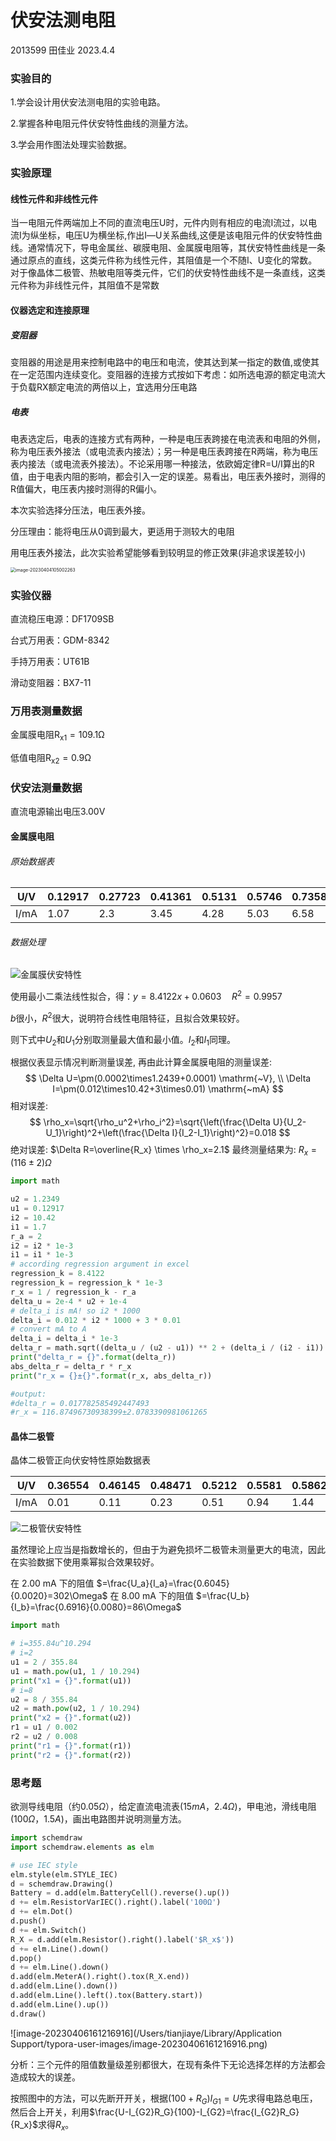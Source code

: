 # 伏安法测电阻

2013599 田佳业 2023.4.4

### 实验目的

1.学会设计用伏安法测电阻的实验电路。

2.掌握各种电阻元件伏安特性曲线的测量方法。

3.学会用作图法处理实验数据。

### 实验原理

#### 线性元件和非线性元件

当一电阻元件两端加上不同的直流电压U时，元件内则有相应的电流I流过，以电流I为纵坐标，电压U为横坐标,作出I―U关系曲线,这便是该电阻元件的伏安特性曲线。通常情况下，导电金属丝、碳膜电阻、金属膜电阻等，其伏安特性曲线是一条通过原点的直线，这类元件称为线性元件，其阻值是一个不随I、U变化的常数。对于像晶体二极管、热敏电阻等类元件，它们的伏安特性曲线不是一条直线，这类元件称为非线性元件，其阻值不是常数

#### 仪器选定和连接原理

##### 变阻器

变阻器的用途是用来控制电路中的电压和电流，使其达到某一指定的数值,或使其在一定范围内连续变化。变阻器的连接方式按如下考虑：如所选电源的额定电流大于负载RX额定电流的两倍以上，宜选用分压电路

##### 电表

电表选定后，电表的连接方式有两种，一种是电压表跨接在电流表和电阻的外侧，称为电压表外接法（或电流表内接法）；另一种是电压表跨接在R两端，称为电压表内接法（或电流表外接法）。不论采用哪一种接法，依欧姆定律R=U/I算出的R值，由于电表内阻的影响，都会引入一定的误差。易看出，电压表外接时，测得的R值偏大，电压表内接时测得的R偏小。

本次实验选择分压法，电压表外接。

分压理由：能将电压从0调到最大，更适用于测较大的电阻

用电压表外接法，此次实验希望能够看到较明显的修正效果(非追求误差较小)

<img src="/Users/tianjiaye/Library/Application Support/typora-user-images/image-20230404105002263.png" alt="image-20230404105002263" style="zoom:50%;" />

### 实验仪器

直流稳压电源：DF1709SB

台式万用表：GDM-8342

手持万用表：UT61B

滑动变阻器：BX7-11

### 万用表测量数据

金属膜电阻$\mathrm{R_{x1}=109.1\Omega}$

低值电阻$\mathrm{R_{x2}=0.9\Omega}$

### 伏安法测量数据

直流电源输出电压$\mathrm{3.00V}$

#### 金属膜电阻

###### 原始数据表

| U/V  | 0.12917 | 0.27723 | 0.41361 | 0.5131 | 0.5746 | 0.7358 | 0.8653 | 1.0884 | 1.2439 |
| ---- | ------- | ------- | ------- | ------ | ------ | ------ | ------ | ------ | ------ |
| I/mA | 1.07    | 2.3     | 3.45    | 4.28   | 5.03   | 6.58   | 7.62   | 8.93   | 10.42  |

###### 数据处理

![金属膜伏安特性](/Users/tianjiaye/Documents/大物实验/my_physic_exp/伏安法测电阻/金属膜伏安特性.png)

使用最小二乘法线性拟合，得：$y=8.4122x+0.0603 \quad R^2=0.9957$

$b$很小，$R^2$很大，说明符合线性电阻特征，且拟合效果较好。

则下式中$U_2$和$U_1$分别取测量最大值和最小值。$I_2$和$I_1$同理。

根据仪表显示情况判断测量误差, 再由此计算金属膜电阻的测量误差:
$$
\Delta U=\pm(0.0002\times1.2439+0.0001) \mathrm{~V}, \\
\Delta I=\pm(0.012\times10.42+3\times0.01) \mathrm{~mA}
$$
相对误差: 
$$
\rho_x=\sqrt{\rho_u^2+\rho_i^2}=\sqrt{\left(\frac{\Delta U}{U_2-U_1}\right)^2+\left(\frac{\Delta I}{I_2-I_1}\right)^2}=0.018
$$
绝对误差: $\Delta R=\overline{R_x} \times \rho_x=2.1$
最终测量结果为: $R_x=(116 \pm 2) \Omega$

```python
import math

u2 = 1.2349
u1 = 0.12917
i2 = 10.42
i1 = 1.7
r_a = 2
i2 = i2 * 1e-3
i1 = i1 * 1e-3
# according regression argument in excel
regression_k = 8.4122
regression_k = regression_k * 1e-3
r_x = 1 / regression_k - r_a
delta_u = 2e-4 * u2 + 1e-4
# delta_i is mA! so i2 * 1000
delta_i = 0.012 * i2 * 1000 + 3 * 0.01
# convert mA to A
delta_i = delta_i * 1e-3
delta_r = math.sqrt((delta_u / (u2 - u1)) ** 2 + (delta_i / (i2 - i1)) ** 2)
print("delta_r = {}".format(delta_r))
abs_delta_r = delta_r * r_x
print("r_x = {}±{}".format(r_x, abs_delta_r))

#output:
#delta_r = 0.017782585492447493
#r_x = 116.87496730938399±2.0783390981061265
```

#### 晶体二极管

晶体二极管正向伏安特性原始数据表

| U/V  | 0.36554 | 0.46145 | 0.48471 | 0.5212 | 0.5581 | 0.5862 | 0.6137 | 0.6332 | 0.6582 | 0.7061 | 0.7239 |
| ---- | ------- | ------- | ------- | ------ | ------ | ------ | ------ | ------ | ------ | ------ | ------ |
| I/mA | 0.01    | 0.11    | 0.23    | 0.51   | 0.94   | 1.44   | 2.42   | 3.65   | 5.04   | 8.78   | 10.74  |

![二极管伏安特性](/Users/tianjiaye/Documents/大物实验/my_physic_exp/伏安法测电阻/二极管伏安特性.png)

虽然理论上应当是指数增长的，但由于为避免损坏二极管未测量更大的电流，因此在实验数据下使用乘幂拟合效果较好。

在 $2.00 \mathrm{~mA}$ 下的阻值 $=\frac{U_a}{I_a}=\frac{0.6045}{0.0020}=302\Omega$
在 $8.00 \mathrm{~mA}$ 下的阻值 $=\frac{U_b}{I_b}=\frac{0.6916}{0.0080}=86\Omega$

```python
import math

# i=355.84u^10.294
# i=2
u1 = 2 / 355.84
u1 = math.pow(u1, 1 / 10.294)
print("x1 = {}".format(u1))
# i=8
u2 = 8 / 355.84
u2 = math.pow(u2, 1 / 10.294)
print("x2 = {}".format(u2))
r1 = u1 / 0.002
r2 = u2 / 0.008
print("r1 = {}".format(r1))
print("r2 = {}".format(r2))
```

### 思考题

欲测导线电阻（约$0.05\Omega$），给定直流电流表($15mA$，$2.4 \Omega$)，甲电池，滑线电阻($100\Omega$，$1.5A$)，画出电路图并说明测量方法。

```python
import schemdraw
import schemdraw.elements as elm

# use IEC style
elm.style(elm.STYLE_IEC)
d = schemdraw.Drawing()
Battery = d.add(elm.BatteryCell().reverse().up())
d += elm.ResistorVarIEC().right().label('100Ω')
d += elm.Dot()
d.push()
d += elm.Switch()
R_X = d.add(elm.Resistor().right().label('$R_x$'))
d += elm.Line().down()
d.pop()
d += elm.Line().down()
d.add(elm.MeterA().right().tox(R_X.end))
d.add(elm.Line().down())
d.add(elm.Line().left().tox(Battery.start))
d.add(elm.Line().up())
d.draw()
```

![image-20230406161216916](/Users/tianjiaye/Library/Application Support/typora-user-images/image-20230406161216916.png)

分析：三个元件的阻值数量级差别都很大，在现有条件下无论选择怎样的方法都会造成较大的误差。

按照图中的方法，可以先断开开关，根据$(100+R_G)I_{G1}=U$先求得电路总电压，然后合上开关，利用$\frac{U-I_{G2}R_G}{100}-I_{G2}=\frac{I_{G2}R_G}{R_x}$求得$R_x$。



